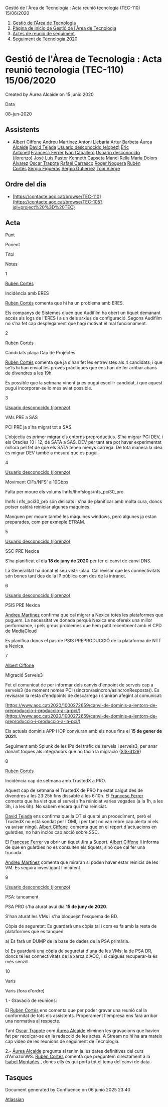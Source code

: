 Gestió de l'Àrea de Tecnologia : Acta reunió tecnologia (TEC-110) 15/06/2020  

1.  [Gestió de l'Àrea de Tecnologia](index.md)
2.  [Página de inicio de Gestió de l'Àrea de Tecnologia](13893786.md)
3.  [Actes de reunió de seguiment](34505308.md)
4.  [Seguiment de Tecnologia 2020](Seguiment-de-Tecnologia-2020_64979512.md)

Gestió de l'Àrea de Tecnologia : Acta reunió tecnologia (TEC-110) 15/06/2020
============================================================================

Created by Áurea Alcaide on 15 junio 2020

Data

08-jun-2020

Assistents
----------

*   [Albert Ciffone](https://confluence.aoc.cat/display/~aciffone) [Andreu Martinez](https://confluence.aoc.cat/display/~amartinez) [Antoni Llebaria](https://confluence.aoc.cat/display/~allebaria) [Artur Barbeta](https://confluence.aoc.cat/display/~abarbeta) [Áurea Alcaide](https://confluence.aoc.cat/display/~aalcaide) [David Tejada](https://confluence.aoc.cat/display/~dtejada) [Usuario desconocido (elopez)](https://confluence.aoc.cat/display/~elopez) [Èric Antonell](https://confluence.aoc.cat/display/~eantonell) [Francesc Ferrer](https://confluence.aoc.cat/display/~FFerre) [Ivan Caballero](https://confluence.aoc.cat/display/~icaballero) [Usuario desconocido (jlorenzo)](https://confluence.aoc.cat/display/~jlorenzo) [José Luis Pastor](https://confluence.aoc.cat/display/~jlpastor) [Kenneth Capseta](https://confluence.aoc.cat/display/~kcapseta) [Manel Rella](https://confluence.aoc.cat/display/~mrella) [Maria Dolors Alvarez](https://confluence.aoc.cat/display/~mdalvarez) [Oscar Trapote](https://confluence.aoc.cat/display/~otrapote) [Rafael Carrasco](https://confluence.aoc.cat/display/~rcarrasco) [Roger Noguera](https://confluence.aoc.cat/display/~rnoguera) [Rubén Cortés](https://confluence.aoc.cat/display/~rcortes) [Sergio Figueras](https://confluence.aoc.cat/display/~sfigueras) [Sergio Gutierrez](https://confluence.aoc.cat/display/~sgutierrez) [Toni Vierge](https://confluence.aoc.cat/display/~tvierge)
    

Ordre del dia
-------------

*   [https://contacte.aoc.cat/browse/TEC-110](https://contacte.aoc.cat/browse/TEC-105?jql=project%20%3D%20TEC)  
    

Acta
----

Punt

Ponent

Títol

Notes

1

[Rubén Cortés](https://confluence.aoc.cat/display/~rcortes)

Incidència amb ERES

[Rubén Cortés](https://confluence.aoc.cat/display/~rcortes) comenta que hi ha un problema amb ERES.

Els companys de Sistemes diuen que Audifilm ha obert un tiquet demanant accés als logs de l'ERES i a un dels arxius de configuració. Segons Audifilm no s'ha fet cap desplegament que hagi motivat el mal funcionament.

2

[Rubén Cortés](https://confluence.aoc.cat/display/~rcortes)

Candidats plaça Cap de Projectes

[Rubén Cortés](https://confluence.aoc.cat/display/~rcortes) comenta que ja s'han fet les entrevistes als 4 candidats, i que se'ls hi han enviat les proves pràctiques que ens han de fer arribar abans de divendres a les 19h.

És possible que la setmana vinent ja es pugui escollir candidat, i que aquest pugui incorporar-se lo més aviat possible.

3

[Usuario desconocido (jlorenzo)](https://confluence.aoc.cat/display/~jlorenzo)

VMs PRE a SAS

PCI PRE ja s'ha migrat tot a SAS.

L'objectiu és primer migrar els entorns preproductius. S'ha migrar PCI DEV, i els Oracles 10 i 12, de SATA a SAS. DEV per tant ara pot haver experimentat millora pel fet de que els SATA tenen menys càrrega. De tota manera la idea és migrar DEV també a mesura que es pugui.

4

[Usuario desconocido (jlorenzo)](https://confluence.aoc.cat/display/~jlorenzo)

Moviment CIFs/NFS' a 10Gbps

Falta per moure els volums lhnfs/lhnfslogs/nfs\_pci30\_pro.

lhnfs i nfs\_pci30\_pro són delicats i s'ha de planificar amb molta cura, doncs potser caldrà reiniciar algunes màquines.

Manquen per moure també les màquines windows, però algunes ja estan preparades, com per exmeple ETRAM.

5

[Usuario desconocido (jlorenzo)](https://confluence.aoc.cat/display/~jlorenzo)

SSC PRE Nexica

S'ha planificat el dia **18 de juny de 2020** per fer el canvi de canvi DNS.

La Generalitat ha donat el seu vist-i-plau. Cal revisar que les connectivitats són bones tant des de la IP pública com des de la intranet.

6

[Usuario desconocido (jlorenzo)](https://confluence.aoc.cat/display/~jlorenzo)

PSIS PRE Nexica

[Andreu Martinez](https://confluence.aoc.cat/display/~amartinez) confirma que cal migrar a Nexica totes les plataformes que puguem. La necessitat ve donada perquè Nexica ens ofereix una millor performance, i pels greus problemes que hem patit recentment amb el CPD de MediaCloud

Es planifica doncs el pas de PSIS PREPRODUCCIÓ de la plataforma de NTT a Nexica.

7

[Albert Ciffone](https://confluence.aoc.cat/display/~aciffone)

Migració Serveis3

Fet el comunicat de per informar dels canvis d'enpoint de serveis cap a serveis3 (de moment només PCI (sincron/asincron/asincronResposta)). Es revisaran la resta d'endpoints de descàrrega i s'aniran afegint al comunicat:

[https://www.aoc.cat/2020/1000272659/canvi-de-dominis-a-lentorn-de-preproduccio-i-produccio-a-la-pci/](https://www.aoc.cat/2020/1000272659/canvi-de-dominis-a-lentorn-de-preproduccio-i-produccio-a-la-pci/)

Els actuals dominis APP i IOP conviuran amb els nous fins el **15 de gener de 2021.**

Seguiment amb Splunk de les IPs del tràfic de serveis i serveis3, per anar donant toques als integradors que no facin la migració ([SIS-3129](https://contacte.aoc.cat/browse/SIS-3129 "splunk - Monitorització endpoints SIRI (serveis i serveis3)"))

8

[Rubén Cortés](https://confluence.aoc.cat/display/~rcortes)

Incidència cap de setmana amb TrustedX a PRO.

Aquest cap de setmana el TrustedX de PRO ha estat caigut des de divendres a les 23:25h fins dissabte a les 6:10h. El [Francesc Ferrer](https://confluence.aoc.cat/display/~FFerre)  comenta que ha vist que el servei s'ha reiniciat vàries vegades (a la 1h, a les 3h, i a les 6h). No sabem encara qui l'ha reiniciat.

[David Tejada](https://confluence.aoc.cat/display/~dtejada) ens confirma que la OT sí que té un procediment, però el TrustedX no està sondat per l'OMI, i per tant no van rebre cap alerta ni els va avisar ningú. [Albert Ciffone](https://confluence.aoc.cat/display/~aciffone)  comenta que en el report d'actuacions en guàrdies, no han inclós cap acció sobre SSC.

El [Francesc Ferrer](https://confluence.aoc.cat/display/~FFerre) va obrir un tiquet Jira a Suport. [Albert Ciffone](https://confluence.aoc.cat/display/~aciffone) li informa de que en guàrdies no es consulten els tiquets, sinó que cal fer una trucada.

[Andreu Martinez](https://confluence.aoc.cat/display/~amartinez) comenta que miraran si poden haver estar reinicis de les VM. Es seguirà investigant l'incident.

9

[Usuario desconocido (jlorenzo)](https://confluence.aoc.cat/display/~jlorenzo)

PSA: tancament

PSA PRO s'ha aturat avui dia **15 de juny de 2020**.

S'han aturat les VMs i s'ha bloquejat l'esquema de BD.

Còpia de seguretat: Es guardarà una còpia tal i com es fa amb la resta de plataformes que es tanquen:

a) Es farà un DUMP de la base de dades de la PSA primària.

b) Es guardarà una còpia de seguretat d'una de les VMs: la de PSA DR, doncs té les connectivitats de la xarxa d'AOC, i si calgués recuperar-la és més senzill.

10

Varis

Varis (fora d'ordre)

1.- Gravació de reunions:

El [Rubén Cortés](https://confluence.aoc.cat/display/~rcortes) ens comenta que per poder gravar una reunió cal la conformitat de tots els assistents. Properament l'empresa ens farà arribar una normativa al respecte.

Tant [Oscar Trapote](https://confluence.aoc.cat/display/~otrapote) com [Áurea Alcaide](https://confluence.aoc.cat/display/~aalcaide) eliminen les gravacions que havien fet per recolçar-se en la redacció de les actes. A Stream no hi ha ara mateix cap vídeo de les reunions de seguiment de Tecnologia.

2.- [Áurea Alcaide](https://confluence.aoc.cat/display/~aalcaide) pregunta si tenim ja les dates definitives del curs d'AmazonWS. [Rubén Cortés](https://confluence.aoc.cat/display/~rcortes) comenta que preguntem directament a la [Isabel Montañés](https://confluence.aoc.cat/display/~imontanes) , doncs ells és qui porta tot el tema del canvi de data.

  

Tasques
-------

Document generated by Confluence on 06 junio 2025 23:40

[Atlassian](http://www.atlassian.com/)